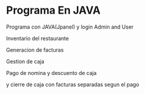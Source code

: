 # Programa En JAVA	
	
Programa con JAVA(Jpanel) y login Admin and User 	

Inventario del restaurante		

Generacion de facturas		

Gestion de caja	

Pago de nomina y descuento de caja	

y cierre de caja con facturas separadas segun el pago		
